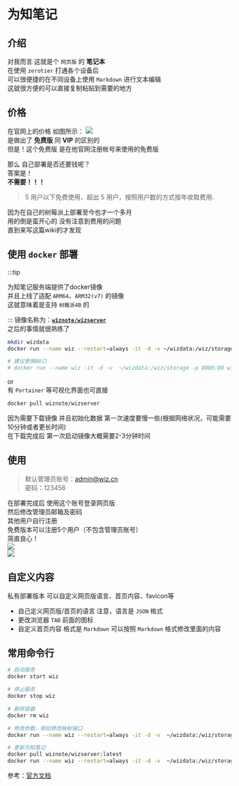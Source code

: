 # 为知笔记

## 介绍
对我而言 这就是个 `网页版` 的 **笔记本**  
在使用 `zerotier` 打通各个设备后  
可以很便捷的在不同设备上使用 `Markdown` 进行文本编辑  
这就很方便的可以直接复制粘贴到需要的地方  

## 价格
在官网上的价格 如图所示：
![](https://img-1255648810.cos.ap-guangzhou.myqcloud.com/wiki/为知笔记.png)  
是做出了 **免费版** 同 **VIP** 的区别的  
但是！这个免费版 是在他官网注册帐号来使用的免费版  

那么 自己部署是否还要钱呢？  
答案是！  
**不需要！！！**  

>5 用户以下免费使用，超出 5 用户，按照用户数的方式按年收取费用.

因为在自己的树莓派上部署至今也才一个多月  
用的倒是蛮开心的 没有注意到费用的问题  
直到来写这篇wiki的才发现  

## 使用 `docker` 部署
:::tip 

为知笔记服务端提供了docker镜像  
并且上线了适配 `ARM64`、`ARM32(v7)` 的镜像  
这就意味着是支持 `树莓派4B` 的

:::
镜像名称为：**[`wiznote/wizserver`](https://hub.docker.com/r/wiznote/wizserver)**  
之后的事情就很熟练了  
```sh
mkdir wizdata
docker run --name wiz --restart=always -it -d -v ~/wizdata:/wiz/storage -v /etc/localtime:/etc/localtime -p 80:80  wiznote/wizserver

# 建议更换80口
# docker run --name wiz -it -d -v  ~/wizdata:/wiz/storage -p 8080:80 wiznote/wizserver
```
or  
有 `Portainer` 等可视化界面也可直接  
```sh
docker pull wiznote/wizserver
```

因为需要下载镜像 并且初始化数据 第一次速度要慢一些(根据网络状况，可能需要10分钟或者更长时间)  
在下载完成后 第一次启动镜像大概需要2-3分钟时间  

## 使用
>默认管理员账号：admin@wiz.cn  
>密码：123456  

在部署完成后 使用这个账号登录网页版  
然后修改管理员邮箱及密码  
其他用户自行注册  
免费版本可以注册5个用户（不包含管理员账号）  
简直良心！  
![](https://img-1255648810.cos.ap-guangzhou.myqcloud.com/wiki/为知笔记1.png)  
![](https://img-1255648810.cos.ap-guangzhou.myqcloud.com/wiki/为知笔记2.png)  

## 自定义内容
私有部署版本 可以自定义网页版语言、首页内容、favicon等  
- 自己定义网页版/首页的语言  注意，语言是 `JSON` 格式
- 更改浏览器 `TAB` 前面的图标
- 自定义首页内容  格式是 `Markdown` 可以按照 `Markdown` 格式修改里面的内容

## 常用命令行
```sh showLineNumbers
# 启动服务
docker start wiz

# 停止服务
docker stop wiz

# 删除容器
docker rm wiz

# 修改参数，例如修改映射端口
docker run --name wiz --restart=always -it -d -v  ~/wizdata:/wiz/storage -v  /etc/localtime:/etc/localtime -p 80:80 -p 9269:9269/udp  wiznote/wizserver

# 更新为知笔记
docker pull wiznote/wizserver:latest
docker run --name wiz --restart=always -it -d -v  ~/wizdata:/wiz/storage -v  /etc/localtime:/etc/localtime -p 80:80 -p 9269:9269/udp  wiznote/wizserver
```


参考：[官方文档](https://www.wiz.cn/zh-cn/docker)